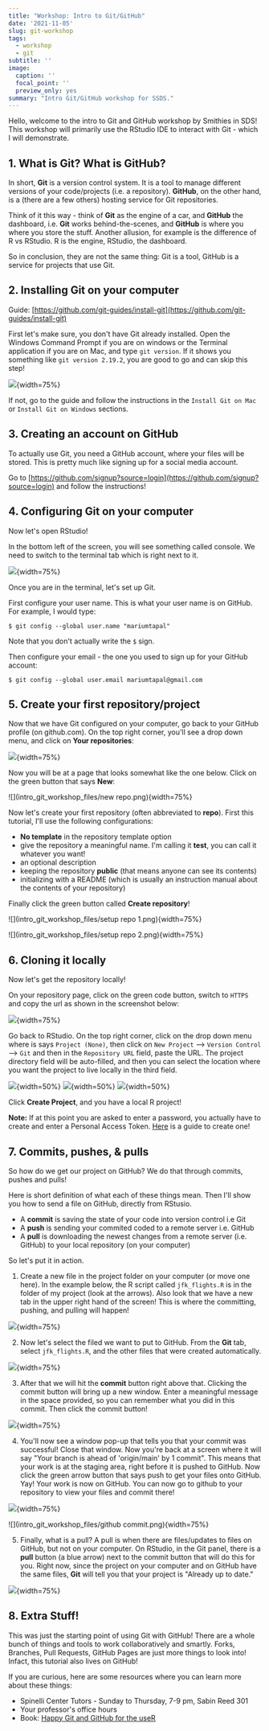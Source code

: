 ```yaml
---
title: "Workshop: Intro to Git/GitHub"
date: '2021-11-05'
slug: git-workshop
tags:
  - workshop
  - git
subtitle: ''
image:
  caption: ''
  focal_point: ''
  preview_only: yes
summary: "Intro Git/GitHub workshop for SSDS."
---
```





Hello, welcome to the intro to Git and GitHub workshop by Smithies in SDS! This workshop will primarily use the RStudio IDE to interact with Git - which I will demonstrate. 

## 1. What is Git? What is GitHub?

In short, **Git** is a version control system. It is a tool to manage different versions of your code/projects (i.e. a repository). **GitHub**, on the other hand, is a (there are a few others) hosting service for Git repositories. 

Think of it this way - think of **Git** as the engine of a car, and **GitHub** the dashboard, i.e. **Git** works behind-the-scenes, and **GitHub** is where you where you store the stuff. Another allusion, for example is the difference of R vs RStudio. R is the engine, RStudio, the dashboard.

So in conclusion, they are not the same thing: Git is a tool, GitHub is a service for projects that use Git.

## 2. Installing Git on your computer

Guide: [https://github.com/git-guides/install-git](https://github.com/git-guides/install-git)

First let's make sure, you don't have Git already installed. Open the Windows Command Prompt if you are on windows or the Terminal application if you are on Mac, and type `git version`. If it shows you something like `git version 2.19.2`, you are good to go and can skip this step!

![](intro_git_workshop_files/terminal.png){width=75%}

If not, go to the guide and follow the instructions in the `Install Git on Mac` or `Install Git on Windows` sections.

## 3. Creating an account on GitHub

To actually use Git, you need a GitHub account, where your files will be stored. This is pretty much like signing up for a social media account. 

Go to [https://github.com/signup?source=login](https://github.com/signup?source=login) and follow the instructions!

## 4. Configuring Git on your computer

Now let's open RStudio! 

In the bottom left of the screen, you will see something called console. We need to switch to the terminal tab which is right next to it.

![](intro_git_workshop_files/console_to_terminal.png){width=75%}

Once you are in the terminal, let's set up Git.

First configure your user name. This is what your user name is on GitHub. For example, I would type:

```
$ git config --global user.name "mariumtapal"
```

Note that you don't actually write the `$` sign.

Then configure your email - the one you used to sign up for your GitHub account:
```
$ git config --global user.email mariumtapal@gmail.com
```

## 5. Create your first repository/project 

Now that we have Git configured on your computer, go back to your GitHub profile (on github.com). On the top right corner, you'll see a drop down menu, and click on **Your repositories**:

![](intro_git_workshop_files/github.png){width=75%}

Now you will be at a page that looks somewhat like the one below. Click on the green button that says **New**:

![](intro_git_workshop_files/new repo.png){width=75%}

Now let's create your first repository (often abbreviated to **repo**). First this tutorial, I'll use the following configurations:

- **No template** in the repository template option
- give the repository a meaningful name. I'm calling it **test**, you can call it whatever you want!
- an optional description
- keeping the repository **public** (that means anyone can see its contents)
- initializing with a README (which is usually an instruction manual about the contents of your repository)

Finally click the green button called **Create repository**!

![](intro_git_workshop_files/setup repo 1.png){width=75%}

![](intro_git_workshop_files/setup repo 2.png){width=75%}

## 6. Cloning it locally

Now let's get the repository locally!

On your repository page, click on the green code button, switch to `HTTPS` and copy the url as shown in the screenshot below:

![](intro_git_workshop_files/cloning.png){width=75%}

Go back to RStudio. On the top right corner, click on the drop down menu where is says `Project (None)`, then click on `New Project` --> `Version Control` --> `Git` and then in the `Repository URL` field, paste the URL. The project directory field will be auto-filled, and then you can select the location where you want the project to live locally in the third field.

![](intro_git_workshop_files/np1.png){width=50%}
![](intro_git_workshop_files/np2.png){width=50%}
![](intro_git_workshop_files/np3.png){width=50%}

Click **Create Project**, and you have a local R project!

**Note:** If at this point you are asked to enter a password, you actually have to create and enter a Personal Access Token. [Here](https://docs.github.com/en/authentication/keeping-your-account-and-data-secure/creating-a-personal-access-token) is a guide to create one!

## 7. Commits, pushes, & pulls

So how do we get our project on GitHub? We do that through commits, pushes and pulls!

Here is short definition of what each of these things mean. Then I'll show you how to send a file on GitHub, directly from RStusio.

- A **commit** is saving the state of your code into version control i.e Git
- A **push** is sending your commited coded to a remote server i.e. GitHub
- A **pull** is downloading the newest changes from a remote server (i.e. GitHub) to your local repository (on your computer)

So let's put it in action. 

1. Create a new file in the project folder on your computer (or move one here). In the example below, the R script called `jfk_flights.R` is in the folder of my project (look at the arrows). Also look that we have a new tab in the upper right hand of the screen! This is where the committing, pushing, and pulling will happen!

![](intro_git_workshop_files/screen.png){width=75%}

2. Now let's select the filed we want to put to GitHub. From the **Git** tab, select `jfk_flights.R`, and the other files that were created automatically. 

![](intro_git_workshop_files/select.png){width=75%}

3. After that we will hit the **commit** button right above that. Clicking the commit button will bring up a new window. Enter a meaningful message in the space provided, so you can remember what you did in this commit. Then click the commit button!

![](intro_git_workshop_files/commit.png){width=75%}

4. You'll now see a window pop-up that tells you that your commit was successful! Close that window. Now you're back at a screen where it will say "Your branch is ahead of 'origin/main' by 1 commit". This means that your work is at the staging area, right before it is pushed to GitHub. Now click the green arrow button that says push to get your files onto GitHub. Yay! Your work is now on GitHub. You can now go to github to your repository to view your files and commit there!

![](intro_git_workshop_files/push.png){width=75%}

![](intro_git_workshop_files/github commit.png){width=75%}

5. Finally, what is a pull? A pull is when there are files/updates to files on GitHub, but not on your computer. On RStudio, in the Git panel, there is a **pull** button (a blue arrow) next to the commit button that will do this for you. Right now, since the project on your computer and on GitHub have the same files, **Git** will tell you that your project is "Already up to date." 

![](intro_git_workshop_files/pull.png){width=75%}

## 8. Extra Stuff!

This was just the starting point of using Git with GitHub! There are a whole bunch of things and tools to work collaboratively and smartly. Forks, Branches, Pull Requests, GitHub Pages are just more things to look into! Infact, this tutorial also lives on GitHub!

If you are curious, here are some resources where you can learn more about these things:

- Spinelli Center Tutors - Sunday to Thursday, 7-9 pm, Sabin Reed 301 
- Your professor's office hours 
- Book: [Happy Git and GitHub for the useR](https://happygitwithr.com/index.html)

